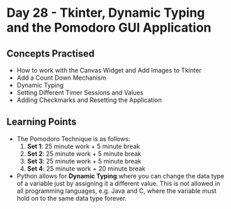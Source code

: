 # Day 28 - Tkinter, Dynamic Typing and the Pomodoro GUI Application
## Concepts Practised
* How to work with the Canvas Widget and Add Images to Tkinter
* Add a Count Down Mechanism
* Dynamic Typing
* Setting Different Timer Sessions and Values
* Adding Checkmarks and Resetting the Application

## Learning Points
* The Pomodoro Technique is as follows:
  1. **Set 1**: 25 minute work + 5 minute break
  2. **Set 2**: 25 minute work + 5 minute break
  3. **Set 3**: 25 minute work + 5 minute break
  4. **Set 4**: 25 minute work + 20 minute break
* Python allows for **Dynamic Typing** where you can change the data type of a variable just by assigning it a different value. This is not allowed in all programming languages, e.g. Java and C, where the variable must hold on to the same data type forever.
